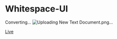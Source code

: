 # Whitespace-UI
Converting...
![Uploading New Text Document.png…]()

<a href="https://armanmoalemi.github.io/Whitespace-UI/" target="_blank">Live</a>
